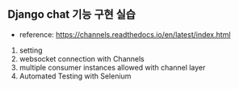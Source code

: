 ## Django chat 기능 구현 실습
- reference: <https://channels.readthedocs.io/en/latest/index.html>
1. setting
2. websocket connection with Channels 
3. multiple consumer instances allowed with channel layer
4. Automated Testing with Selenium
